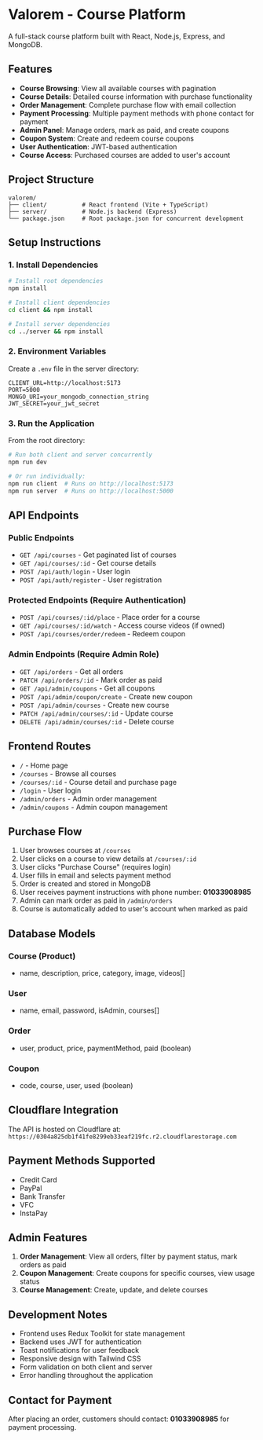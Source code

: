 # Valorem - Course Platform

A full-stack course platform built with React, Node.js, Express, and MongoDB.

## Features

- **Course Browsing**: View all available courses with pagination
- **Course Details**: Detailed course information with purchase functionality
- **Order Management**: Complete purchase flow with email collection
- **Payment Processing**: Multiple payment methods with phone contact for payment
- **Admin Panel**: Manage orders, mark as paid, and create coupons
- **Coupon System**: Create and redeem course coupons
- **User Authentication**: JWT-based authentication
- **Course Access**: Purchased courses are added to user's account

## Project Structure

```
valorem/
├── client/          # React frontend (Vite + TypeScript)
├── server/          # Node.js backend (Express)
└── package.json     # Root package.json for concurrent development
```

## Setup Instructions

### 1. Install Dependencies

```bash
# Install root dependencies
npm install

# Install client dependencies
cd client && npm install

# Install server dependencies
cd ../server && npm install
```

### 2. Environment Variables

Create a `.env` file in the server directory:

```env
CLIENT_URL=http://localhost:5173
PORT=5000
MONGO_URI=your_mongodb_connection_string
JWT_SECRET=your_jwt_secret
```

### 3. Run the Application

From the root directory:

```bash
# Run both client and server concurrently
npm run dev

# Or run individually:
npm run client  # Runs on http://localhost:5173
npm run server  # Runs on http://localhost:5000
```

## API Endpoints

### Public Endpoints

- `GET /api/courses` - Get paginated list of courses
- `GET /api/courses/:id` - Get course details
- `POST /api/auth/login` - User login
- `POST /api/auth/register` - User registration

### Protected Endpoints (Require Authentication)

- `POST /api/courses/:id/place` - Place order for a course
- `GET /api/courses/:id/watch` - Access course videos (if owned)
- `POST /api/courses/order/redeem` - Redeem coupon

### Admin Endpoints (Require Admin Role)

- `GET /api/orders` - Get all orders
- `PATCH /api/orders/:id` - Mark order as paid
- `GET /api/admin/coupons` - Get all coupons
- `POST /api/admin/coupon/create` - Create new coupon
- `POST /api/admin/courses` - Create new course
- `PATCH /api/admin/courses/:id` - Update course
- `DELETE /api/admin/courses/:id` - Delete course

## Frontend Routes

- `/` - Home page
- `/courses` - Browse all courses
- `/courses/:id` - Course detail and purchase page
- `/login` - User login
- `/admin/orders` - Admin order management
- `/admin/coupons` - Admin coupon management

## Purchase Flow

1. User browses courses at `/courses`
2. User clicks on a course to view details at `/courses/:id`
3. User clicks "Purchase Course" (requires login)
4. User fills in email and selects payment method
5. Order is created and stored in MongoDB
6. User receives payment instructions with phone number: **01033908985**
7. Admin can mark order as paid in `/admin/orders`
8. Course is automatically added to user's account when marked as paid

## Database Models

### Course (Product)
- name, description, price, category, image, videos[]

### User
- name, email, password, isAdmin, courses[]

### Order
- user, product, price, paymentMethod, paid (boolean)

### Coupon
- code, course, user, used (boolean)

## Cloudflare Integration

The API is hosted on Cloudflare at:
`https://0304a825db1f41fe8299eb33eaf219fc.r2.cloudflarestorage.com`

## Payment Methods Supported

- Credit Card
- PayPal
- Bank Transfer
- VFC
- InstaPay

## Admin Features

1. **Order Management**: View all orders, filter by payment status, mark orders as paid
2. **Coupon Management**: Create coupons for specific courses, view usage status
3. **Course Management**: Create, update, and delete courses

## Development Notes

- Frontend uses Redux Toolkit for state management
- Backend uses JWT for authentication
- Toast notifications for user feedback
- Responsive design with Tailwind CSS
- Form validation on both client and server
- Error handling throughout the application

## Contact for Payment

After placing an order, customers should contact: **01033908985** for payment processing.